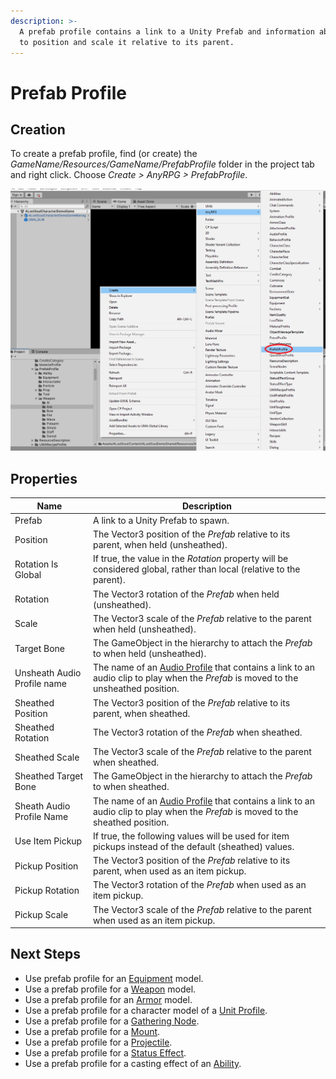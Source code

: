 ```yaml
---
description: >-
  A prefab profile contains a link to a Unity Prefab and information about how
  to position and scale it relative to its parent.
---
```


# Prefab Profile

## Creation

To create a prefab profile, find (or create) the _GameName/Resources/GameName/PrefabProfile_ folder in the project tab and right click.  Choose _Create > AnyRPG > PrefabProfile_.

![](<../.gitbook/assets/image (1) (3).png>)

## Properties

| Name                        | Description                                                                                                                                           |
| --------------------------- | ----------------------------------------------------------------------------------------------------------------------------------------------------- |
| Prefab                      | A link to a Unity Prefab to spawn.                                                                                                                    |
| Position                    | The Vector3 position of the _Prefab_ relative to its parent, when held (unsheathed).                                                                  |
| Rotation Is Global          | If true, the value in the _Rotation_ property will be considered global, rather than local (relative to the parent).                                  |
| Rotation                    | The Vector3 rotation of the _Prefab_ when held (unsheathed).                                                                                          |
| Scale                       | The Vector3 scale of the _Prefab_ relative to the parent when held (unsheathed).                                                                      |
| Target Bone                 | The GameObject in the hierarchy to attach the _Prefab_ to when held (unsheathed).                                                                     |
| Unsheath Audio Profile name | The name of an [Audio Profile](audio-profile.md) that contains a link to an audio clip to play when the _Prefab_ is moved to the unsheathed position. |
| Sheathed Position           | The Vector3 position of the _Prefab_ relative to its parent, when sheathed.                                                                           |
| Sheathed Rotation           | The Vector3 rotation of the _Prefab_ when sheathed.                                                                                                   |
| Sheathed Scale              | The Vector3 scale of the _Prefab_ relative to the parent when sheathed.                                                                               |
| Sheathed Target Bone        | The GameObject in the hierarchy to attach the _Prefab_ to when sheathed.                                                                              |
| Sheath Audio Profile Name   | The name of an [Audio Profile](audio-profile.md) that contains a link to an audio clip to play when the _Prefab_ is moved to the sheathed position.   |
| Use Item Pickup             | If true, the following values will be used for item pickups instead of the default (sheathed) values.                                                 |
| Pickup Position             | The Vector3 position of the _Prefab_ relative to its parent, when used as an item pickup.                                                             |
| Pickup Rotation             | The Vector3 rotation of the _Prefab_ when used as an item pickup.                                                                                     |
| Pickup Scale                | The Vector3 scale of the _Prefab_ relative to the parent when used as an item pickup.                                                                 |

## Next Steps

* Use prefab profile for an [Equipment](items/equipment.md) model.
* Use a prefab profile for a [Weapon](items/weapon.md) model.
* Use a prefab profile for an [Armor](items/armor.md) model.
* Use a prefab profile for a character model of a [Unit Profile](unit-profile.md).
* Use a prefab profile for a [Gathering Node](interactable-option-configurations/gathering-node-config.md).
* Use a prefab profile for a [Mount](ability-effects/mount-effect.md).
* Use a prefab profile for a [Projectile](ability-effects/projectile-effect.md).
* Use a prefab profile for a [Status Effect](ability-effects/status-effect.md).
* Use a prefab profile for a casting effect of an [Ability](abilities/).
